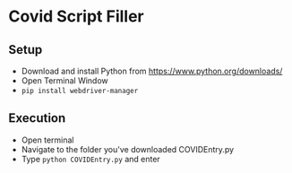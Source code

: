 # Covid Script Filler

## Setup

- Download and install Python from https://www.python.org/downloads/
- Open Terminal Window
- ```pip install webdriver-manager ```

## Execution
- Open terminal
- Navigate to the folder you've downloaded COVIDEntry.py
- Type ```python COVIDEntry.py``` and enter
